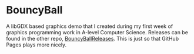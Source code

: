 # BouncyBall

A libGDX based graphics demo that I created during my first week of graphics programming work in A-level Computer Science. Releases can be found in the other repo, [BouncyBallReleases](https://github.com/tramcrazy/BouncyBallReleases). This is just so that GitHub Pages plays more nicely.
